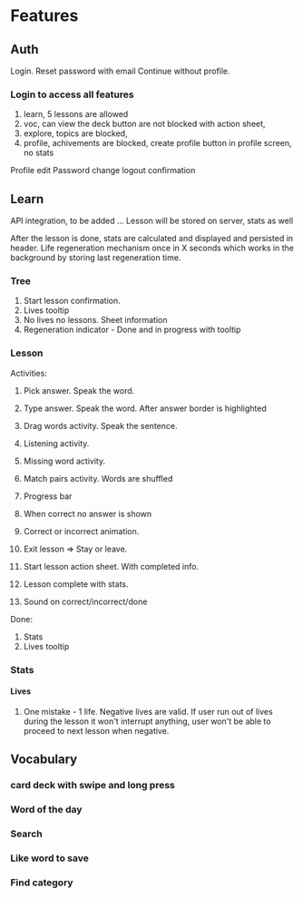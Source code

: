 # Features

## Auth

Login.
Reset password with email
Continue without profile.

### Login to access all features

1. learn, 5 lessons are allowed
1. voc, can view the deck button are not blocked with action sheet,
1. explore, topics are blocked,
1. profile, achivements are blocked, create profile button in profile screen, no stats

Profile edit
Password change
logout confirmation

## Learn

API integration, to be added ...
Lesson will be stored on server, stats as well

After the lesson is done, stats are calculated and displayed and persisted in header.
Life regeneration mechanism once in X seconds which works in the background by storing last regeneration time.

### Tree

1. Start lesson confirmation.
1. Lives tooltip
1. No lives no lessons. Sheet information
1. Regeneration indicator - Done and in progress with tooltip

### Lesson

Activities:

1. Pick answer. Speak the word.
1. Type answer. Speak the word. After answer border is highlighted
1. Drag words activity. Speak the sentence.
1. Listening activity.
1. Missing word activity.
1. Match pairs activity. Words are shuffled

1. Progress bar
1. When correct no answer is shown
1. Correct or incorrect animation.
1. Exit lesson => Stay or leave.
1. Start lesson action sheet. With completed info.
1. Lesson complete with stats.
1. Sound on correct/incorrect/done

Done:

1. Stats
2. Lives tooltip

### Stats

#### Lives

1. One mistake - 1 life. Negative lives are valid. If user run out of lives during the lesson it won't interrupt anything, user won't be able to proceed to next lesson when negative.

## Vocabulary

### card deck with swipe and long press

### Word of the day

### Search

### Like word to save

### Find category
